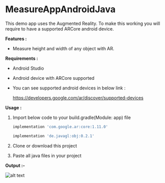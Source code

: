 # MeasureAppAndroidJava
This demo app uses the Augmented Reality. To make this working you will require to have a supported ARCore android device.

<b>Features : </b>
- Measure height and width of any object with AR.

<b>Requirements :</b>
- Android Studio
- Android device with ARCore supported
- You can see supported android devices in below link : 

  https://developers.google.com/ar/discover/supported-devices
  
<b>Usage :</b>

1. Import below code to your build.gradle(Module: app) file

    ```gradle
    implementation 'com.google.ar:core:1.11.0'
    
    implementation 'de.javagl:obj:0.2.1'
    ```
    
2. Clone or download this project
    
3. Paste all java files in your project


<b>Output :-</b>


![alt text](https://github.com/1986webdeveloper/MeasureAppAndroidKotlin/blob/master/Measure.gif)
